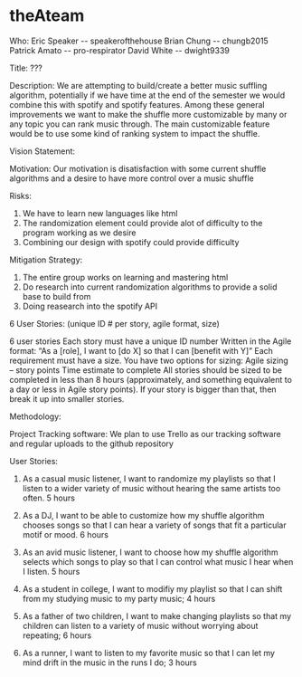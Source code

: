 # theAteam

Who: 
Eric Speaker -- speakerofthehouse
Brian Chung -- chungb2015
Patrick Amato -- pro-respirator
David White -- dwight9339

Title: ???

Description: 
  We are attempting to build/create a better music suffling algorithm, potentially if we have time at the end of the semester we would combine this with spotify and spotify features. Among these general improvements we want to make the shuffle more customizable by many or any topic you can rank music through. The main customizable feature would be to use some kind of ranking system to impact the shuffle.

Vision Statement:

Motivation:
  Our motivation is disatisfaction with some current shuffle algorithms and a desire to have more control over a music shuffle
  
Risks: 
  1. We have to learn new languages like html
  2. The randomization element could provide alot of difficulty to the program working as we desire
  3. Combining our design with spotify could provide difficulty

Mitigation Strategy:
  1. The entire group works on learning and mastering html
  2. Do research into current randomization algorithms to provide a solid base to build from
  3. Doing reasearch into the spotify API
  
6 User Stories: (unique ID # per story, agile format, size)

6 user stories
Each story must have a unique ID number
Written in the Agile format: “As a [role], I want to [do X] so that I can [benefit with Y]”
Each requirement must have a size. You have two options for sizing: 
    Agile sizing – story points
    Time estimate to complete
All stories should be sized to be completed in less than 8 hours (approximately, and something equivalent to a day or less in Agile story points). If your story is bigger than that, then break it up into smaller stories.

Methodology:
  
Project Tracking software:
  We plan to use Trello as our tracking software and regular uploads to the github repository
  
User Stories:
1) As a casual music listener, I want to randomize my playlists so that I listen to a wider variety of music without hearing the same artists too often. 5 hours

2) As a DJ, I want to be able to customize how my shuffle algorithm chooses songs so that I can hear a variety of songs that fit a particular motif or mood. 6 hours

3) As an avid music listener, I want to choose how my shuffle algorithm selects which songs to play so that I can control what music I hear when I listen. 5 hours
  
4) As a student in college, I want to modifiy my playlist so that I can shift from my studying music to my party music; 4 hours

5) As a father of two children, I want to make changing playlists so that my children can listen to a variety of music without worrying about repeating; 6 hours

6) As a runner, I want to listen to my favorite music so that I can let my mind drift in the music in the runs I do; 3 hours



  
